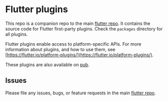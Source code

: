 # Flutter plugins

This repo is a companion repo to the main [flutter
repo](https://github.com/flutter/flutter). It contains the source code for
Flutter first-party plugins. Check the `packages` directory for all plugins.

Flutter plugins enable access to platform-specific APIs. For more information
about plugins, and how to use them, see
[https://flutter.io/platform-plugins/](https://flutter.io/platform-plugins/).

These plugins are also available on
[pub](https://pub.dartlang.org/flutter/plugins).

## Issues

Please file any issues, bugs, or feature requests in the main [flutter
repo](https://github.com/flutter/flutter/issues/new).
